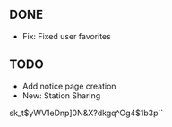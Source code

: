 DONE
----------

* Fix: Fixed user favorites

TODO
----------
* Add notice page creation
* New: Station Sharing

sk_t$yWV1eDnp]0N&X?dkgq^Og4$1b3p``
